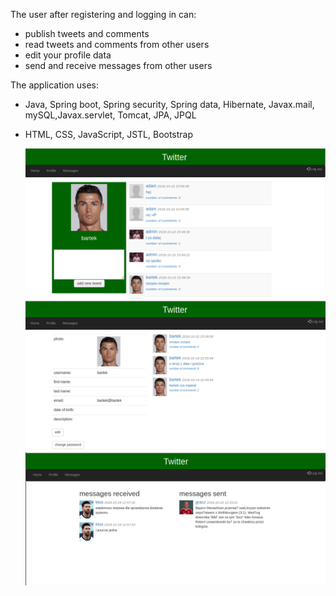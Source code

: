 The user after registering and logging in can:
- publish tweets and comments
- read tweets and comments from other users
- edit your profile data
- send and receive messages from other users

The application uses:
- Java, Spring boot, Spring security, Spring data, Hibernate, Javax.mail, mySQL,Javax.servlet, Tomcat, JPA, JPQL
- HTML, CSS, JavaScript, JSTL, Bootstrap

  ![](screenshots/twitter1.png)
  ![](screenshots/twitter2.png)
  ![](screenshots/twitter3.png)
